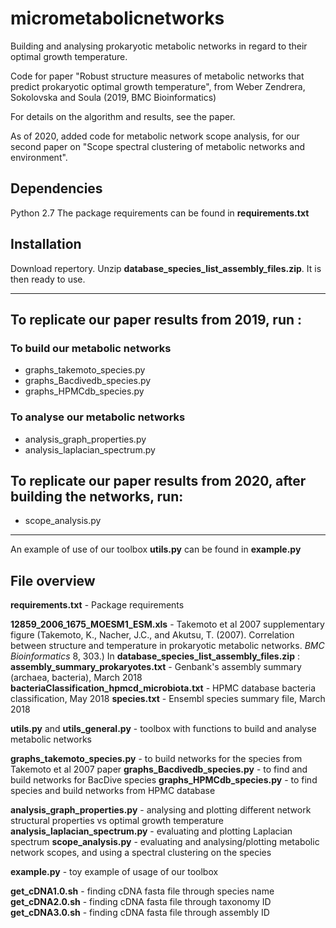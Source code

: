 # micrometabolicnetworks
Building and analysing prokaryotic metabolic networks in regard to their optimal growth temperature. 

Code for paper "Robust structure measures of metabolic networks that predict prokaryotic optimal growth temperature", from Weber Zendrera, Sokolovska and Soula (2019, BMC Bioinformatics)

For details on the algorithm and results, see the paper.

As of 2020, added code for metabolic network scope analysis, for our second paper on "Scope spectral clustering of metabolic networks and environment".

## Dependencies
Python 2.7
The package requirements can be found in **requirements.txt**

## Installation
Download repertory.
Unzip **database\_species\_list\_assembly\_files.zip**. It is then ready to use.

-----------------
## To replicate our paper results from 2019, run :

### To build our metabolic networks
- graphs\_takemoto\_species.py
- graphs\_Bacdivedb\_species.py
- graphs\_HPMCdb\_species.py

### To analyse our metabolic networks
- analysis\_graph\_properties.py
- analysis\_laplacian\_spectrum.py


## To replicate our paper results from 2020, after building the networks, run:
- scope_analysis.py

-----------------
An example of use of our toolbox **utils.py** can be found in **example.py**


## File overview

**requirements.txt** - Package requirements

**12859\_2006\_1675\_MOESM1\_ESM.xls** - Takemoto et al 2007 supplementary figure (Takemoto, K., Nacher, J.C., and Akutsu, T. (2007). Correlation between structure and temperature in prokaryotic metabolic networks. *BMC Bioinformatics* 8, 303.)
In **database\_species\_list\_assembly\_files.zip** :
  **assembly\_summary\_prokaryotes.txt** - Genbank's assembly summary (archaea, bacteria), March 2018
  **bacteriaClassification\_hpmcd\_microbiota.txt** - HPMC database bacteria classification, May 2018
  **species.txt** - Ensembl species summary file, March 2018

**utils.py** and **utils\_general.py** - toolbox with functions to build and analyse metabolic networks

**graphs\_takemoto\_species.py** - to build networks for the species from Takemoto et al 2007 paper
**graphs\_Bacdivedb\_species.py** - to find and build networks for BacDive species
**graphs\_HPMCdb\_species.py** - to find species and build networks from HPMC database

**analysis\_graph\_properties.py** - analysing and plotting different network structural properties vs optimal growth temperature
**analysis\_laplacian\_spectrum.py** - evaluating and plotting Laplacian spectrum
**scope\_analysis.py** - evaluating and analysing/plotting metabolic network scopes, and using a spectral clustering on the species

**example.py** - toy example of usage of our toolbox

**get\_cDNA1.0.sh** - finding cDNA fasta file through species name
**get\_cDNA2.0.sh** - finding cDNA fasta file through taxonomy ID
**get\_cDNA3.0.sh** - finding cDNA fasta file through assembly ID


